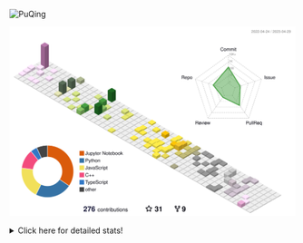 ![PuQing](https://user-images.githubusercontent.com/27223114/171565019-9a56fae6-b08b-421f-99db-7e830da42371.png)

![](./profile-3d-contrib/profile-season-animate.svg)

<details>
<summary>Click here for detailed stats!</summary>

<!--START_SECTION:waka-->
![Lines of code](https://img.shields.io/badge/From%20Hello%20World%20I%27ve%20Written-673.2%20thousand%20lines%20of%20code-blue)

**🐱 My GitHub Data** 

> 📦 245.4 kB Used in GitHub's Storage 
 > 
> 🏆 68 Contributions in the Year 2023
 > 
> 🚫 Not Opted to Hire
 > 
> 📜 25 Public Repositories 
 > 
> 🔑 27 Private Repositories 
 > 
**I'm an Early 🐤** 

```text
🌞 Morning                180 commits         ████░░░░░░░░░░░░░░░░░░░░░   17.41 % 
🌆 Daytime                479 commits         ████████████░░░░░░░░░░░░░   46.32 % 
🌃 Evening                154 commits         ████░░░░░░░░░░░░░░░░░░░░░   14.89 % 
🌙 Night                  221 commits         █████░░░░░░░░░░░░░░░░░░░░   21.37 % 
```


📊 **This Week I Spent My Time On** 

```text
💬 Programming Languages: 
C                        19 mins             ███████████░░░░░░░░░░░░░░   42.76 % 
Python                   9 mins              █████░░░░░░░░░░░░░░░░░░░░   20.52 % 
Jupyter Notebook         8 mins              █████░░░░░░░░░░░░░░░░░░░░   19.48 % 
C++                      7 mins              ████░░░░░░░░░░░░░░░░░░░░░   17.22 % 
Assembly                 0 secs              ░░░░░░░░░░░░░░░░░░░░░░░░░   00.02 % 

🔥 Editors: 
VS Code                  27 mins             ███████████████░░░░░░░░░░   60.00 % 
PyCharm                  9 mins              █████░░░░░░░░░░░░░░░░░░░░   20.60 % 
DataSpell                8 mins              █████░░░░░░░░░░░░░░░░░░░░   19.40 % 

💻 Operating System: 
Windows                  37 mins             █████████████████████░░░░   82.78 % 
WSL                      7 mins              ████░░░░░░░░░░░░░░░░░░░░░   16.50 % 
Mac                      0 secs              ░░░░░░░░░░░░░░░░░░░░░░░░░   00.72 % 
```


<!--END_SECTION:waka-->
</details>
